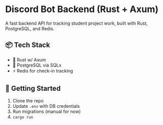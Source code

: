 # Discord Bot Backend (Rust + Axum)

A fast backend API for tracking student project work, built with Rust, PostgreSQL, and Redis.

## 📦 Tech Stack

- 🦀 Rust w/ Axum
- 🐘 PostgreSQL via SQLx
- ⚡ Redis for check-in tracking

## 🚀 Getting Started

1. Clone the repo
2. Update `.env` with DB credentials
3. Run migrations (manual for now)
4. `cargo run`

